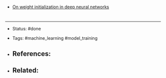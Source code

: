 # 
- [On weight initialization in deep neural networks](https://arxiv.org/abs/1704.08863)


# 

---
- Status: #done

- Tags: #machine_learning #model_training 

- References:
	- 

- Related:
	- 
